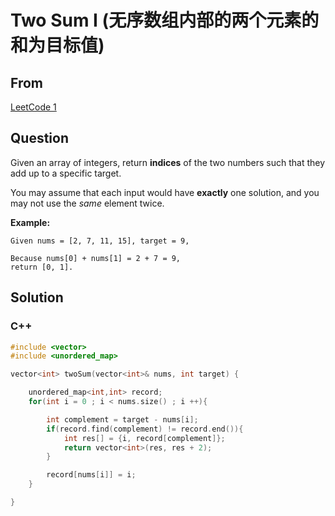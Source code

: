 # Two Sum I (无序数组内部的两个元素的和为目标值)





## From

[LeetCode 1](https://leetcode.com/problems/two-sum/description/)



## Question



Given an array of integers, return **indices** of the two numbers such that they add up to a specific target.

You may assume that each input would have **exactly** one solution, and you may not use the *same* element twice.

**Example:**

```
Given nums = [2, 7, 11, 15], target = 9,

Because nums[0] + nums[1] = 2 + 7 = 9,
return [0, 1].
```



## Solution  

### C++

```c++
#include <vector>
#include <unordered_map>

vector<int> twoSum(vector<int>& nums, int target) {

    unordered_map<int,int> record;
    for(int i = 0 ; i < nums.size() ; i ++){

        int complement = target - nums[i];
        if(record.find(complement) != record.end()){
            int res[] = {i, record[complement]};
            return vector<int>(res, res + 2);
        }

        record[nums[i]] = i;
    }

}
```

